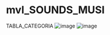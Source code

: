 # mvl_SOUNDS_MUSI
TABLA_CATEGORIA
![image](https://github.com/JonatanMVJ/mvl_SOUNDS_MUSI/assets/143743615/80c57e14-b21f-426b-ad1f-956718ba73d3)
![image](https://github.com/JonatanMVJ/mvl_SOUNDS_MUSI/assets/143743615/e6793b22-031e-4871-b7e7-e7f07023e248)

